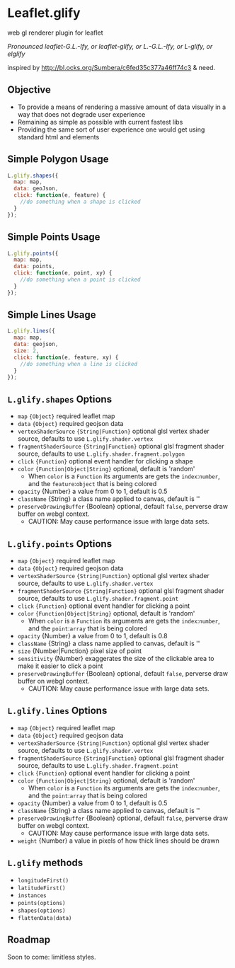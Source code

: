 # Leaflet.glify
web gl renderer plugin for leaflet

_Pronounced leaflet-G.L.-Ify, or leaflet-glify, or L.-G.L.-Ify, or L-glify, or elglify_

inspired by http://bl.ocks.org/Sumbera/c6fed35c377a46ff74c3 & need.

## Objective
* To provide a means of rendering a massive amount of data visually in a way that does not degrade user experience
* Remaining as simple as possible with current fastest libs
* Providing the same sort of user experience one would get using standard html and elements


## Simple Polygon Usage
```javascript
L.glify.shapes({
  map: map,
  data: geoJson,
  click: function(e, feature) {
    //do something when a shape is clicked
  }
});
```

## Simple Points Usage
```javascript
L.glify.points({
  map: map,
  data: points,
  click: function(e, point, xy) {
    //do something when a point is clicked
  }
});
```

## Simple Lines Usage
```javascript
L.glify.lines({
  map: map,
  data: geojson,
  size: 2,
  click: function(e, feature, xy) {
    //do something when a line is clicked
  }
});
```

## `L.glify.shapes` Options
* `map` `{Object}` required leaflet map
* `data` `{Object}` required geojson data
* `vertexShaderSource` `{String|Function}` optional glsl vertex shader source, defaults to use `L.glify.shader.vertex`
* `fragmentShaderSource` `{String|Function}` optional glsl fragment shader source, defaults to use `L.glify.shader.fragment.polygon`
* `click` `{Function}` optional event handler for clicking a shape
* `color` `{Function|Object|String}` optional, default is 'random'
  * When `color` is a `Function` its arguments are gets the `index`:`number`, and the `feature`:`object` that is being colored
* `opacity` {Number} a value from 0 to 1, default is 0.5
* `className` {String} a class name applied to canvas, default is ''
* `preserveDrawingBuffer` {Boolean} optional, default `false`, perverse draw buffer on webgl context.
  * CAUTION: May cause performance issue with large data sets.

## `L.glify.points` Options
* `map` `{Object}` required leaflet map
* `data` `{Object}` required geojson data
* `vertexShaderSource` `{String|Function}` optional glsl vertex shader source, defaults to use `L.glify.shader.vertex`
* `fragmentShaderSource` `{String|Function}` optional glsl fragment shader source, defaults to use `L.glify.shader.fragment.point`
* `click` `{Function}` optional event handler for clicking a point
* `color` `{Function|Object|String}` optional, default is 'random'
  * When `color` is a `Function` its arguments are gets the `index`:`number`, and the `point`:`array` that is being colored 
* `opacity` {Number} a value from 0 to 1, default is 0.8
* `className` {String} a class name applied to canvas, default is ''
* `size` {Number|Function} pixel size of point
* `sensitivity` {Number} exaggerates the size of the clickable area to make it easier to click a point
* `preserveDrawingBuffer` {Boolean} optional, default `false`, perverse draw buffer on webgl context.
  * CAUTION: May cause performance issue with large data sets.

## `L.glify.lines` Options
* `map` `{Object}` required leaflet map
* `data` `{Object}` required geojson data
* `vertexShaderSource` `{String|Function}` optional glsl vertex shader source, defaults to use `L.glify.shader.vertex`
* `fragmentShaderSource` `{String|Function}` optional glsl fragment shader source, defaults to use `L.glify.shader.fragment.point`
* `click` `{Function}` optional event handler for clicking a point
* `color` `{Function|Object|String}` optional, default is 'random'
  * When `color` is a `Function` its arguments are gets the `index`:`number`, and the `point`:`array` that is being colored 
* `opacity` {Number} a value from 0 to 1, default is 0.5
* `className` {String} a class name applied to canvas, default is ''
* `preserveDrawingBuffer` {Boolean} optional, default `false`, perverse draw buffer on webgl context.
  * CAUTION: May cause performance issue with large data sets. 
* `weight` {Number} a value in pixels of how thick lines should be drawn

## `L.glify` methods
* `longitudeFirst()`
* `latitudeFirst()`
* `instances`
* `points(options)`
* `shapes(options)`
* `flattenData(data)`


## Roadmap
Soon to come: limitless styles.
